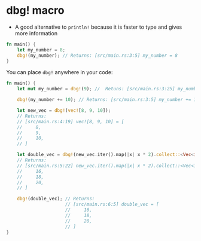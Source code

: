 # dbg! macro

* A good alternative to `println!` because it is faster to type and gives more information

```rust
fn main() {
    let my_number = 8;
    dbg!(my_number); // Returns: [src/main.rs:3:5] my_number = 8
}
```

You can place `dbg!` anywhere in your code:

```rust
fn main() {
    let mut my_number = dbg!(9); //  Retuns: [src/main.rs:3:25] my_number = 9

    dbg!(my_number += 10); // Returns: [src/main.rs:3:5] my_number += 10 = ()

    let new_vec = dbg!(vec![8, 9, 10]);
    // Returns:
    // [src/main.rs:4:19] vec![8, 9, 10] = [
    //     8,
    //     9,
    //     10,
    // ]

    let double_vec = dbg!(new_vec.iter().map(|x| x * 2).collect::<Vec<i32>>());
    // Returns:
    // [src/main.rs:5:22] new_vec.iter().map(|x| x * 2).collect::<Vec<i32>>() = [
    //     16,
    //     18,
    //     20,
    // ]

    dbg!(double_vec); // Returns:
                      // [src/main.rs:6:5] double_vec = [
                      //     16,
                      //     18,
                      //     20,
                      // ]
}
```

